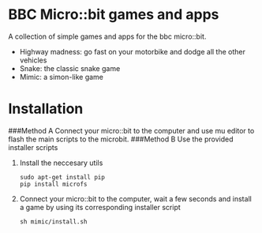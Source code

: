 # BBC Micro::bit games and apps
A collection of simple games and apps for the bbc micro::bit.

- Highway madness: go fast on your motorbike and dodge all the other vehicles
- Snake: the classic snake game
- Mimic: a simon-like game


# Installation
###Method A
Connect your micro::bit to the computer and use mu editor to flash the main scripts to the microbit.
###Method B
Use the provided installer scripts

1. Install the neccesary utils

    ```
    sudo apt-get install pip
    pip install microfs
    ```

2. Connect your micro::bit to the computer, wait a few seconds and install a game by using its corresponding installer script

    ```
    sh mimic/install.sh
    ```
